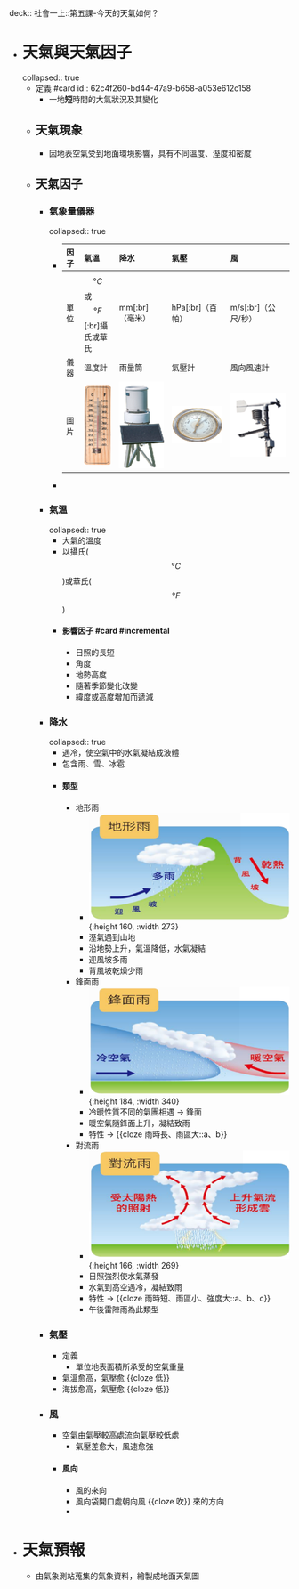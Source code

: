 deck:: 社會一上::第五課-今天的天氣如何？

- # 天氣與天氣因子
  collapsed:: true
	- 定義 #card
	  id:: 62c4f260-bd44-47a9-b658-a053e612c158
		- 一地**短**時間的大氣狀況及其變化
	- ## 天氣現象
		- 因地表空氣受到地面環境影響，具有不同溫度、溼度和密度
	- ## 天氣因子
		- ### 氣象量儀器
		  collapsed:: true
			- |因子|氣溫|降水| 氣壓|風|
			  |--|--|--|--|--|
			  |單位|$$°C$$或$$°F$$[:br]攝氏或華氏|mm[:br]（毫米）|hPa[:br]（百帕）|m/s[:br]（公尺/秒）|
			  |儀器|溫度計 |雨量筒|氣壓計|風向風速計|
			  |圖片|![image.png](../assets/image_1657077122559_0.png)| ![image.png](../assets/image_1657078019878_0.png)| ![image.png](../assets/image_1657078025075_0.png)| ![image.png](../assets/image_1657078030456_0.png)|
			-
		- ### 氣溫
		  collapsed:: true
			- 大氣的溫度
			- 以攝氏($$°C$$)或華氏($$°F$$)
			- #### 影響因子 #card #incremental
				- 日照的長短
				- 角度
				- 地勢高度
				- 隨著季節變化改變
				- 緯度或高度增加而遞減
		- ### 降水
		  collapsed:: true
			- 遇冷，使空氣中的水氣凝結成液體
			- 包含雨、雪、冰雹
			- #### 類型
				- 地形雨
					- ![image.png](../assets/image_1657076378733_0.png){:height 160, :width 273}
					- 溼氣遇到山地
					- 沿地勢上升，氣溫降低，水氣凝結
					- 迎風坡多雨
					- 背風坡乾燥少雨
				- 鋒面雨
					- ![image.png](../assets/image_1657076612351_0.png){:height 184, :width 340}
					- 冷暖性質不同的氣團相遇 -> 鋒面
					- 暖空氣隨鋒面上升，凝結致雨
					- 特性 -> {{cloze 雨時長、雨區大::a、b}}
				- 對流雨
					- ![image.png](../assets/image_1657076858215_0.png){:height 166, :width 269}
					- 日照強烈使水氣蒸發
					- 水氣到高空遇冷，凝結致雨
					- 特性 -> {{cloze 雨時短、雨區小、強度大::a、b、c}}
					- 午後雷陣雨為此類型
		- ### 氣壓
			- 定義
				- 單位地表面積所承受的空氣重量
			- 氣溫愈高，氣壓愈 {{cloze 低}}
			- 海拔愈高，氣壓愈 {{cloze 低}}
		- ### 風
			- 空氣由氣壓較高處流向氣壓較低處
				- 氣壓差愈大，風速愈強
			- #### 風向
				- 風的來向
				- 風向袋開口處朝向風 {{cloze 吹}} 來的方向
				-
- # 天氣預報
	- 由氣象測站蒐集的氣象資料，繪製成地面天氣圖
